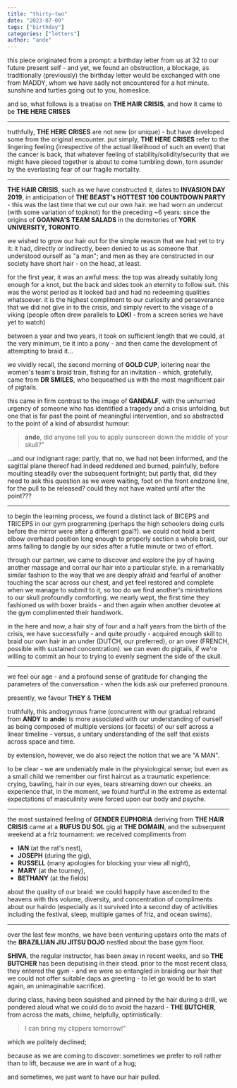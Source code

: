 ```yaml
---
title: "thirty-two"
date: "2023-07-09"
tags: ["birthday"]
categories: ["letters"]
author: "ande"
---
```


this piece originated from a prompt: a birthday letter from us at 32 to our future present self - and yet, we found an obstruction, a blockage, as traditionally (previously) the birthday letter would be exchanged with one from MADDY, whom we have sadly not encountered for a hot minute. sunshine and turtles going out to you, homeslice.

and so, what follows is a treatise on **THE HAIR CRISIS**, and how it came to be **THE HERE CRISES**

---

truthfully, **THE HERE CRISES** are not new (or unique) - but have developed some from the original encounter. put simply, **THE HERE CRISES** refer to the lingering feeling (irrespective of the actual likelihood of such an event) that the cancer is back, that whatever feeling of stability/solidity/security that we might have pieced together is about to come tumbling down, torn asunder by the everlasting fear of our fragile mortality.

---

**THE HAIR CRISIS**, such as we have constructed it, dates to **INVASION DAY 2019**, in anticipation of **THE BEAST's HOTTEST 100 COUNTDOWN PARTY** - this was the last time that we cut our own hair. we had worn an undercut (with some variation of topknot) for the preceding ~6 years: since the origins of **GOANNA'S TEAM SALADS** in the dormitories of **YORK UNIVERSITY, TORONTO**.

we wished to grow our hair out for the simple reason that we had yet to try it: it had, directly or indirectly, been denied to us as someone that understood ourself as "a man"; and men as they are constructed in our society have short hair - on the head, at least.

for the first year, it was an awful mess: the top was already suitably long enough for a knot, but the back and sides took an eternity to follow suit. this was the worst period as it looked bad and had no redeeming qualities whatsoever. it is the highest compliment to our curiosity and perseverance that we did not give in to the crisis, and simply revert to the visage of a viking (people often drew parallels to **LOKI** - from a screen series we have yet to watch)

between a year and two years, it took on sufficient length that we could, at the very minimum, tie it into a pony - and then came the development of attempting to braid it...

we vividly recall, the second morning of **GOLD CUP**, loitering near the women's team's braid train, fishing for an invitation - which, gratefully, came from **DR SMILES**, who bequeathed us with the most magnificent pair of pigtails.

this came in firm contrast to the image of **GANDALF**, with the unhurried urgency of someone who has identified a tragedy and a crisis unfolding, but one that is far past the point of meaningful intervention, and so abstracted to the point of a kind of absurdist humour:

>**ande**, did anyone tell you to apply sunscreen down the middle of your skull?"

...and our indignant rage: partly, that no, we had not been informed, and the sagittal plane thereof had indeed reddened and burned, painfully, before moulting steadily over the subsequent fortnight; but partly that, did they need to ask this question as we were waiting, foot on the front endzone line, for the pull to be released? could they not have waited until after the point???

---

to begin the learning process, we found a distinct lack of BICEPS and TRICEPS in our gym programming (perhaps the high schoolers doing curls before the mirror were after a different goal?). we could not hold a bent elbow overhead position long enough to properly section a whole braid, our arms falling to dangle by our sides after a futile minute or two of effort.

through our partner, we came to discover and explore the joy of having another massage and corral our hair into a particular style. in a remarkably similar fashion to the way that we are deeply afraid and fearful of another touching the scar across our chest, and yet feel restored and complete when we manage to submit to it, so too do we find another's ministrations to our skull profoundly comforting. we nearly wept, the first time they fashioned us with boxer braids - and then again when another devotee at the gym complimented their handiwork.

in the here and now, a hair shy of four and a half years from the birth of the crisis, we have successfully - and quite proudly - acquired enough skill to braid our own hair in an under (DUTCH, our preferred), or an over (FRENCH, possible with sustained concentration). we can even do pigtails, if we're willing to commit an hour to trying to evenly segment the side of the skull.

---

we feel our age - and a profound sense of gratitude for changing the parameters of the conversation - when the kids ask our preferred pronouns.

presently, we favour **THEY** & **THEM**

truthfully, this androgynous frame (concurrent with our gradual rebrand from **ANDY** to **ande**) is more associated with our understanding of ourself as being composed of multiple versions (or facets) of our self across a linear timeline - versus, a unitary understanding of the self that exists across space and time.

by extension, however, we do also reject the notion that we are "A MAN".

to be clear - we are undeniably male in the physiological sense; but even as a small child we remember our first haircut as a traumatic experience: crying, bawling, hair in our eyes, tears streaming down our cheeks. an experience that, in the moment, we found hurtful in the extreme as external expectations of masculinity were forced upon our body and psyche.

---

the most sustained feeling of **GENDER EUPHORIA** deriving from **THE HAIR CRISIS** came at a **RUFUS DU SOL** gig at **THE DOMAIN**, and the subsequent weekend at a friz tournament: we received compliments from 
* **IAN** (at the rat's nest), 
* **JOSEPH** (during the gig),
* **RUSSELL** (many apologies for blocking your view all night),
* **MARY** (at the tourney), 
* **BETHANY** (at the fields)

about the quality of our braid: we could happily have ascended to the heavens with this volume, diversity, and concentration of compliments about our hairdo (especially as it survived into a second day of activities including the festival, sleep, multiple games of friz, and ocean swims).

---

over the last few months, we have been venturing upstairs onto the mats of the **BRAZILLIAN JIU JITSU DOJO** nestled about the base gym floor.

**SHIVA**, the regular instructor, has been away in recent weeks, and so **THE BUTCHER** has been deputising in their stead. prior to the most recent class, they entered the gym - and we were so entangled in braiding our hair that we could not offer suitable daps as greeting - to let go would be to start again, an unimaginable sacrifice).

during class, having been squished and pinned by the hair during a drill, we pondered aloud what we could do to avoid the hazard - **THE BUTCHER**, from across the mats, chime, helpfully, optimistically:

>I can bring my clippers tomorrow!"

which we politely declined;

because as we are coming to discover: sometimes we prefer to roll rather than to lift, because we are in want of a hug;

and sometimes, we just want to have our hair pulled.
